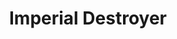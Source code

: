 ---
mission_id: impdest
editorsChoice:
title: "Imperial Destroyer"
authors: 
    - "Eric Pauker"
date:
filename: "impdest.zip"
description: "The plans for the Death Star are being transported to the Emperor by means of Imperial Star Destroyer. Your job is to get onto the ship, steal the plans and get back to the Crow."
heroImage: "./impdest.png"
levelReplaced:	SECBASE
difficulty: yes
bm:	no
fme: no
wax: no
three_do: no
voc: no
gmd: no
vue: no
lfd: no
base: "New level from scratch" 
editors: "WDFUSE 2.00"

---